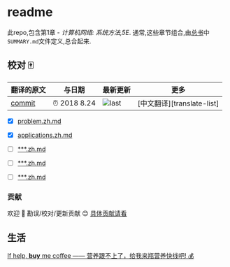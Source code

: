 
# readme

此repo,包含第1章 - *计算机网络: 系统方法,5E*. 通常,这些章节组合,由[总书](https://github.com/systemsapproach/book)中`SUMMARY.md`文件定义,总合起来.

## 校对 🀄️

<!-- doc-templite START generated -->
<!-- repo = 'SystemsApproach/foundation'  -->
<!-- commit = 'e7e67084a109eaa6882274e4e9d493e002c69b72' -->
<!-- time = '2018 8.24' -->
翻译的原文 | 与日期 | 最新更新 | 更多
---|---|---|---
[commit] | ⏰ 2018 8.24 | ![last] | [中文翻译][translate-list]

[last]: https://img.shields.io/github/last-commit/SystemsApproach/foundation.svg
[commit]: https://github.com/SystemsApproach/foundation/tree/e7e67084a109eaa6882274e4e9d493e002c69b72

<!-- doc-templite END generated -->

- [x] [problem.zh.md](problem.zh.md)
- [x] [applications.zh.md](applications.zh.md)
- [ ] [***.zh.md](***.zh.md)
- [ ] [***.zh.md](***.zh.md)
- [ ] [***.zh.md](***.zh.md)


### 贡献

欢迎 👏 勘误/校对/更新贡献 😊 [具体贡献请看](https://github.com/chinanf-boy/chinese-translate-list#贡献)

## 生活

[If help, **buy** me coffee —— 营养跟不上了，给我来瓶营养快线吧! 💰](https://github.com/chinanf-boy/live-need-money)